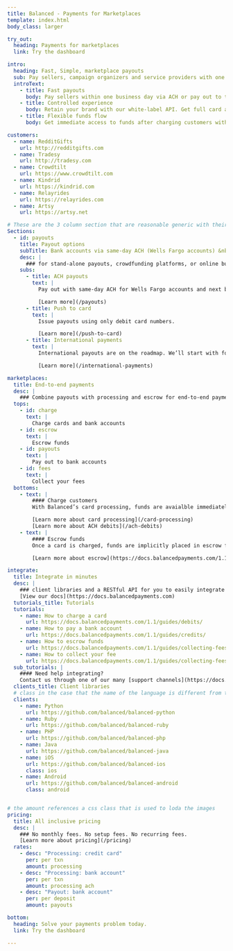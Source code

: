 ```yaml
---
title: Balanced - Payments for Marketplaces
template: index.html
body_class: larger

try_out:
  heading: Payments for marketplaces
  link: Try the dashboard

intro:
  heading: Fast, Simple, marketplace payouts
  sub: Pay sellers, campaign organizers and service providers with one simple integration.
  introText:
    - title: Fast payouts
      body: Pay sellers within one business day via ACH or pay out to their debit cards via [push to card](/push-to-card) (coming soon).
    - title: Controlled experience
      body: Retain your brand with our white-label API. Get full card and bank statement descriptor control.
    - title: Flexible funds flow
      body: Get immediate access to funds after charging customers with Balanced’s [card processing](/card-processing).  Release funds on your time frame.

customers:
  - name: RedditGifts
    url: http://redditgifts.com
  - name: Tradesy
    url: http://tradesy.com
  - name: Crowdtilt
    url: https://www.crowdtilt.com
  - name: Kindrid
    url: https://kindrid.com
  - name: Relayrides
    url: https://relayrides.com
  - name: Artsy
    url: https://artsy.net

# These are the 3 column section that are reasonable generic with their format
Sections:
  - id: payouts
    title: Payout options
    subTitle: Bank accounts via same-day ACH (Wells Fargo accounts) &nbsp;|&nbsp; Bank accounts via next-day ACH (U.S. only)
    desc: |
      ### for stand-alone payouts, crowdfunding platforms, or online businesses connecting buyers and sellers
    subs:
      - title: ACH payouts
        text: |
          Pay out with same-day ACH for Wells Fargo accounts and next business day for other U.S. bank accounts.

          [Learn more](/payouts)
      - title: Push to card
        text: |
          Issue payouts using only debit card numbers.

          [Learn more](/push-to-card)
      - title: International payments
        text: |
          International payouts are on the roadmap. We’ll start with foreign currency exchange.

          [Learn more](/international-payments)

marketplaces:
  title: End-to-end payments
  desc: |
    ### Combine payouts with processing and escrow for end-to-end payments.
  tops:
    - id: charge
      text: |
        Charge cards and bank accounts
    - id: escrow
      text: |
        Escrow funds
    - id: payouts
      text: |
        Pay out to bank accounts
    - id: fees
      text: |
        Collect your fees
  bottoms:
    - text: |
        #### Charge customers
        With Balanced’s card processing, funds are avaialble immediately for access. You can also debit your customers’ bank accounts with ACH debits.

        [Learn more about card processing](/card-processing)
        [Learn more about ACH debits](/ach-debits)
    - text: |
        #### Escrow funds
        Once a card is charged, funds are implicitly placed in escrow for as long as you like. You decide when to pay your merchants upon fulfillment of an order or a service.

        [Learn more about escrow](https://docs.balancedpayments.com/1.1/guides/escrow/)

integrate:
  title: Integrate in minutes
  desc: |
    ### client libraries and a RESTful API for you to easily integrate
    [View our docs](https://docs.balancedpayments.com)
  tutorials_title: Tutorials
  tutorials:
    - name: How to charge a card
      url: https://docs.balancedpayments.com/1.1/guides/debits/
    - name: How to pay a bank account
      url: https://docs.balancedpayments.com/1.1/guides/credits/
    - name: How to escrow funds
      url: https://docs.balancedpayments.com/1.1/guides/collecting-fees/
    - name: How to collect your fee
      url: https://docs.balancedpayments.com/1.1/guides/collecting-fees/#inclusive-fees
  sub_tutorials: |
    #### Need help integrating?
    Contact us through one of our many [support channels](https://docs.balancedpayments.com/1.1/overview/#support).
  clients_title: Client libraries
  # class in the case that the name of the language is different from the css class for the image
  clients:
    - name: Python
      url: https://github.com/balanced/balanced-python
    - name: Ruby
      url: https://github.com/balanced/balanced-ruby
    - name: PHP
      url: https://github.com/balanced/balanced-php
    - name: Java
      url: https://github.com/balanced/balanced-java
    - name: iOS
      url: https://github.com/balanced/balanced-ios
      class: ios
    - name: Android
      url: https://github.com/balanced/balanced-android
      class: android


# the amount references a css class that is used to loda the images
pricing:
  title: All inclusive pricing
  desc: |
    ### No monthly fees. No setup fees. No recurring fees.
    [Learn more about pricing](/pricing)
  rates:
    - desc: "Processing: credit card"
      per: per txn
      amount: processing
    - desc: "Processing: bank account"
      per: per txn
      amount: processing ach
    - desc: "Payout: bank account"
      per: per deposit
      amount: payouts

bottom:
  heading: Solve your payments problem today.
  link: Try the dashboard

---
```

